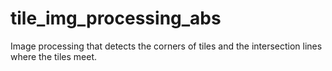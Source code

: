 # tile_img_processing_abs
Image processing that detects the corners of tiles and the intersection lines where the tiles meet.
